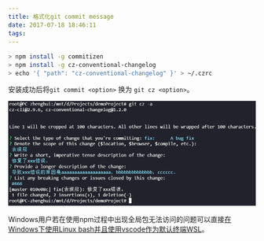 ```yaml
---
title: 格式化git commit message
date: 2017-07-18 18:46:11
tags:
---
```


``` bash
> npm install -g commitizen
> npm install -g cz-conventional-changelog
> echo '{ "path": "cz-conventional-changelog" }' > ~/.czrc

```
安装成功后将`git commit <option>` 换为 `git cz <option>`。

![git cz -a](format-git-commit-message/git_cz.png)

Windows用户若在使用npm过程中出现全局包无法访问的问题可以直接[在Windows下使用Linux bash并且使用vscode作为默认终端WSL](../use-vscode-terminal-for-windows-subsystem-for-linux)。
